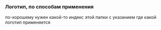 ### Логотип, по способам применения

по-хорошему нужен какой-то индекс этой папки с указанием где какой логотип применяется
